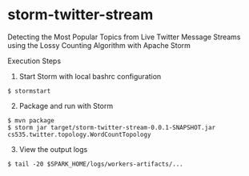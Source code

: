 # storm-twitter-stream
Detecting the Most Popular Topics from Live Twitter Message Streams using the Lossy Counting Algorithm with Apache Storm

Execution Steps

1. Start Storm with local bashrc configuration
```
$ stormstart
```

2. Package and run with Storm
```
$ mvn package
$ storm jar target/storm-twitter-stream-0.0.1-SNAPSHOT.jar cs535.twitter.topology.WordCountTopology
```
3. View the output logs
```
$ tail -20 $SPARK_HOME/logs/workers-artifacts/...
```
